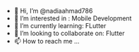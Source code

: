 - 👋 Hi, I’m @nadiaahmad786
- 👀 I’m interested in : Mobile Development
- 🌱 I’m currently learning: FLutter
- 💞️ I’m looking to collaborate on: Flutter
- 📫 How to reach me ...

<!---
nadiaahmad786/nadiaahmad786 is a ✨ special ✨ repository because its `README.md` (this file) appears on your GitHub profile.
You can click the Preview link to take a look at your changes.
--->
